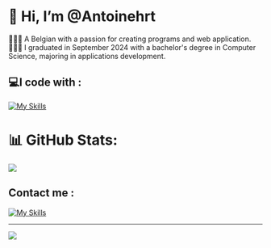 # 👋 Hi, I’m @Antoinehrt

👩🏻‍💻 A Belgian with a passion for creating programs and web application. </br>
👩🏻‍🎓 I graduated in September 2024 with a bachelor's degree in Computer Science, majoring in applications development.

## 💻I code with :

[![My Skills](https://skillicons.dev/icons?i=js,html,css,androidstudio,angular,aws,bash,bootstrap,c,cs,cpp,docker,dotnet,fastapi,figma,flask,git,github,gitlab,java,jquery,kotlin,linux,mongodb,obsidian,php,py,ts)](https://skillicons.dev)

# 📊 GitHub Stats:
![](https://github-readme-stats.vercel.app/api?username=Antoinehrt&theme=dark&hide_border=true&include_all_commits=false&count_private=true)<br/>

## Contact me : 

[![My Skills](https://skillicons.dev/icons?i=linkedin)](https://www.linkedin.com/in/antoine-hauret)

---
[![](https://visitcount.itsvg.in/api?id=Antoinehrt&icon=0&color=0)](https://visitcount.itsvg.in)
